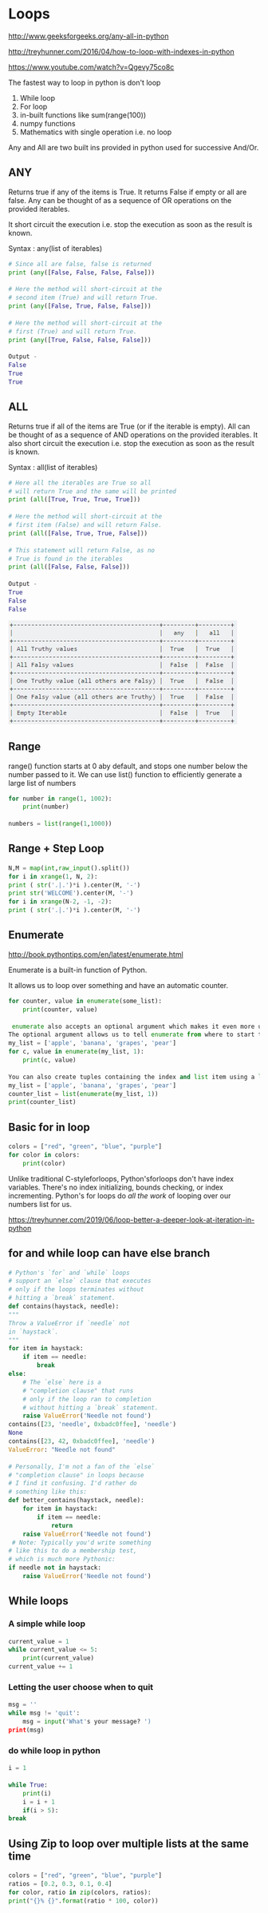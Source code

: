 # Loops

<http://www.geeksforgeeks.org/any-all-in-python>

<http://treyhunner.com/2016/04/how-to-loop-with-indexes-in-python>

<https://www.youtube.com/watch?v=Qgevy75co8c>

The fastest way to loop in python is don't loop

1. While loop
2. For loop
3. in-built functions like sum(range(100))
4. numpy functions
5. Mathematics with single operation i.e. no loop

Any and All are two built ins provided in python used for successive And/Or.

## ANY

Returns true if any of the items is True. It returns False if empty or all are false. Any can be thought of as a sequence of OR operations on the provided iterables.

It short circuit the execution i.e. stop the execution as soon as the result is known.

Syntax : any(list of iterables)

```python
# Since all are false, false is returned
print (any([False, False, False, False]))

# Here the method will short-circuit at the
# second item (True) and will return True.
print (any([False, True, False, False]))

# Here the method will short-circuit at the
# first (True) and will return True.
print (any([True, False, False, False]))

Output -
False
True
True
```

## ALL

Returns true if all of the items are True (or if the iterable is empty). All can be thought of as a sequence of AND operations on the provided iterables. It also short circuit the execution i.e. stop the execution as soon as the result is known.

Syntax : all(list of iterables)

```python
# Here all the iterables are True so all
# will return True and the same will be printed
print (all([True, True, True, True]))

# Here the method will short-circuit at the
# first item (False) and will return False.
print (all([False, True, True, False]))

# This statement will return False, as no
# True is found in the iterables
print (all([False, False, False]))

Output -
True
False
False
```

![image](../../media/Loops-image1.jpg)

## Range

range() function starts at 0 aby default, and stops one number below the number passed to it. We can use list() function to efficiently generate a large list of numbers

```python
for number in range(1, 1002):
    print(number)

numbers = list(range(1,1000))
```

## Range + Step Loop

```python
N,M = map(int,raw_input().split())
for i in xrange(1, N, 2):
print ( str('.|.')*i ).center(M, '-')
print str('WELCOME').center(M, '-')
for i in xrange(N-2, -1, -2):
print ( str('.|.')*i ).center(M, '-')
```

## Enumerate

<http://book.pythontips.com/en/latest/enumerate.html>

Enumerate is a built-in function of Python.

It allows us to loop over something and have an automatic counter.

```python
for counter, value in enumerate(some_list):
    print(counter, value)

 enumerate also accepts an optional argument which makes it even more useful.
The optional argument allows us to tell enumerate from where to start the index.
my_list = ['apple', 'banana', 'grapes', 'pear']
for c, value in enumerate(my_list, 1):
    print(c, value)

You can also create tuples containing the index and list item using a list.
my_list = ['apple', 'banana', 'grapes', 'pear']
counter_list = list(enumerate(my_list, 1))
print(counter_list)
```

## Basic for in loop

```python
colors = ["red", "green", "blue", "purple"]
for color in colors:
    print(color)
```

Unlike traditional C-styleforloops, Python'sforloops don't have index variables. There's no index initializing, bounds checking, or index incrementing. Python's for loops do *all the work* of looping over our numbers list for us.

<https://treyhunner.com/2019/06/loop-better-a-deeper-look-at-iteration-in-python>

## for and while loop can have else branch

```python
# Python's `for` and `while` loops
# support an `else` clause that executes
# only if the loops terminates without
# hitting a `break` statement.
def contains(haystack, needle):
"""
Throw a ValueError if `needle` not
in `haystack`.
"""
for item in haystack:
    if item == needle:
        break
else:
    # The `else` here is a
    # "completion clause" that runs
    # only if the loop ran to completion
    # without hitting a `break` statement.
    raise ValueError('Needle not found')
contains([23, 'needle', 0xbadc0ffee], 'needle')
None
contains([23, 42, 0xbadc0ffee], 'needle')
ValueError: "Needle not found"

# Personally, I'm not a fan of the `else`
# "completion clause" in loops because
# I find it confusing. I'd rather do
# something like this:
def better_contains(haystack, needle):
    for item in haystack:
        if item == needle:
            return
    raise ValueError('Needle not found')
 # Note: Typically you'd write something
# like this to do a membership test,
# which is much more Pythonic:
if needle not in haystack:
    raise ValueError('Needle not found')
```

## While loops

### A simple while loop

```python
current_value = 1
while current_value <= 5:
    print(current_value)
current_value += 1
```

### Letting the user choose when to quit

```python
msg = ''
while msg != 'quit':
    msg = input('What's your message? ')
print(msg)
```

### do while loop in python

```python
i = 1

while True:
    print(i)
    i = i + 1
    if(i > 5):
break
```

## Using Zip to loop over multiple lists at the same time

```python
colors = ["red", "green", "blue", "purple"]
ratios = [0.2, 0.3, 0.1, 0.4]
for color, ratio in zip(colors, ratios):
print("{}% {}".format(ratio * 100, color))
```
